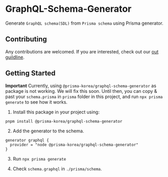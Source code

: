 # GraphQL-Schema-Generator

Generate `GraphQL schema(SDL)` from `Prisma schema` using Prisma generator.

## Contributing

Any contributions are welcomed. If you are interested, check out our [out guildline](https://github.com/prisma-korea/graphql-schema-generator/blob/master/CONTRIBUTING.md).

## Getting Started

**Important**
Currently, using `@prisma-korea/graphql-schema-generator` as package is not working. We will fix this soon. Until then, you can copy & past your `schema.prisma` in `prisma` folder in this project, and run `npx prisma generate` to see how it works.

1. Install this package in your project using:

```shell
pnpm install @prisma-korea/graphql-schema-generator
```

2. Add the generator to the schema.

```prisma
generator graphql {
  provider = "node @prisma-korea/graphql-schema-generator"
}
```

3. Run `npx prisma generate`

4. Check `schema.graphql` in `./prisma/schema`.
